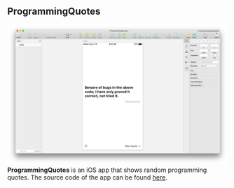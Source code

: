 ## ProgrammingQuotes
![ProgrammingQuotes](./ProgrammingQuotes-Sketch.png)
__ProgrammingQuotes__ is an iOS app that shows random programming quotes. The source code of the app can be found [here](https://github.com/Thieurom/ProgrammingQuotes).
